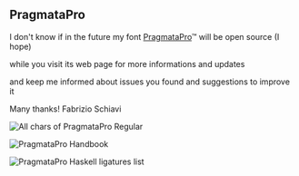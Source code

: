 ## PragmataPro

I don't know if in the future my font [PragmataPro](https://www.fsd.it/shop/fonts/pragmatapro/)™ will be open source (I hope)

while you visit its web page for more informations and updates 

and keep me informed about issues you found and suggestions to improve it

Many thanks!
Fabrizio Schiavi



![All chars of PragmataPro Regular](https://github.com/fabrizioschiavi/pragmatapro/raw/master/pragmatapro/useful_files/All_chars.png)



![PragmataPro Handbook](https://github.com/fabrizioschiavi/pragmatapro/raw/master/pragmatapro/useful_files/Handbook.png)



![PragmataPro Haskell ligatures list](https://www.fsd.it/pragmatapro/PragmataPro_Haskell_liga.png)



